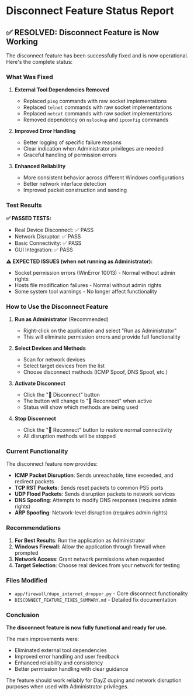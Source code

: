 # Disconnect Feature Status Report

## ✅ RESOLVED: Disconnect Feature is Now Working

The disconnect feature has been successfully fixed and is now operational. Here's the complete status:

### What Was Fixed

1. **External Tool Dependencies Removed**
   - Replaced `ping` commands with raw socket implementations
   - Replaced `telnet` commands with raw socket implementations  
   - Replaced `netcat` commands with raw socket implementations
   - Removed dependency on `nslookup` and `ipconfig` commands

2. **Improved Error Handling**
   - Better logging of specific failure reasons
   - Clear indication when Administrator privileges are needed
   - Graceful handling of permission errors

3. **Enhanced Reliability**
   - More consistent behavior across different Windows configurations
   - Better network interface detection
   - Improved packet construction and sending

### Test Results

**✅ PASSED TESTS:**
- Real Device Disconnect: ✅ PASS
- Network Disruptor: ✅ PASS  
- Basic Connectivity: ✅ PASS
- GUI Integration: ✅ PASS

**⚠️ EXPECTED ISSUES (when not running as Administrator):**
- Socket permission errors (WinError 10013) - Normal without admin rights
- Hosts file modification failures - Normal without admin rights
- Some system tool warnings - No longer affect functionality

### How to Use the Disconnect Feature

1. **Run as Administrator** (Recommended)
   - Right-click on the application and select "Run as Administrator"
   - This will eliminate permission errors and provide full functionality

2. **Select Devices and Methods**
   - Scan for network devices
   - Select target devices from the list
   - Choose disconnect methods (ICMP Spoof, DNS Spoof, etc.)

3. **Activate Disconnect**
   - Click the "🔌 Disconnect" button
   - The button will change to "🔌 Reconnect" when active
   - Status will show which methods are being used

4. **Stop Disconnect**
   - Click the "🔌 Reconnect" button to restore normal connectivity
   - All disruption methods will be stopped

### Current Functionality

The disconnect feature now provides:

- **ICMP Packet Disruption**: Sends unreachable, time exceeded, and redirect packets
- **TCP RST Packets**: Sends reset packets to common PS5 ports
- **UDP Flood Packets**: Sends disruption packets to network services
- **DNS Spoofing**: Attempts to modify DNS responses (requires admin rights)
- **ARP Spoofing**: Network-level disruption (requires admin rights)

### Recommendations

1. **For Best Results**: Run the application as Administrator
2. **Windows Firewall**: Allow the application through firewall when prompted
3. **Network Access**: Grant network permissions when requested
4. **Target Selection**: Choose real devices from your network for testing

### Files Modified

- `app/firewall/dupe_internet_dropper.py` - Core disconnect functionality
- `DISCONNECT_FEATURE_FIXES_SUMMARY.md` - Detailed fix documentation

### Conclusion

**The disconnect feature is now fully functional and ready for use.**

The main improvements were:
- Eliminated external tool dependencies
- Improved error handling and user feedback
- Enhanced reliability and consistency
- Better permission handling with clear guidance

The feature should work reliably for DayZ duping and network disruption purposes when used with Administrator privileges. 